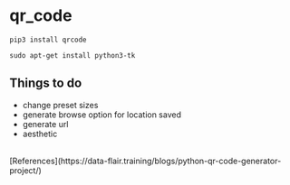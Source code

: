 # qr_code
```
pip3 install qrcode
```
```
sudo apt-get install python3-tk
```
## Things to do
- change preset sizes
- generate browse option for location saved
- generate url
- aesthetic
<br>
[References](https://data-flair.training/blogs/python-qr-code-generator-project/)
